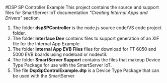 #DSP SP Controller Example
This project contains the source and support files for SmartServer IoT documentation 
*"Creating Internal Apps and Drivers"* section.
1. The folder **dspSPController** is the node.js source code/VS code project folder.
2. The folder **Interface Dev** contains files to support generation of an XIF file for the Internal App Example.
3. The folder **Internal App EVB Files** files for download for FT 6050 and 5000 EVB boards using nodeload or nodeutil.
4. The folder **SmartServer Support** contains the files that makeup Device Type Package for use with the SmartServer IoT.
5. The file **DspSpControlExample.dtp** is a Device Type Package that can be used with the SmartServer